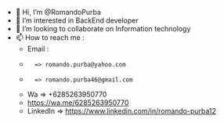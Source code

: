 - 👋 Hi, I’m @RomandoPurba
- 👀 I’m interested in BackEnd developer
- 💞️ I’m looking to collaborate on Information technology
- 📫 How to reach me :
     - Email :
     -       => romando.purba@yahoo.com
     -       => romando.purba46@gmail.com
     - Wa => +6285263950770
     - https://wa.me/6285263950770
     - LinkedIn => https://www.linkedin.com/in/romando-purba12

<!---
RomandoPurba/RomandoPurba is a ✨ special ✨ repository because its `README.md` (this file) appears on your GitHub profile.
You can click the Preview link to take a look at your changes.
--->
